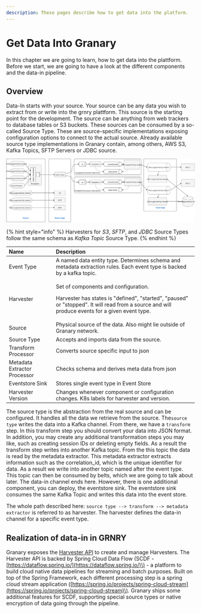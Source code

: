 ```yaml
---
description: These pages describe how to get data into the platform.
---
```


# Get Data Into Granary

In this chapter we are going to learn, how to get data into the plattform. Before we start, we are going to have a look at the different components and the data-in pipeline.

## Overview

Data-In starts with your source. Your source can be any data you wish to extract from or write into the grnry plattform. This source is the starting point for the development. The source can be anything from web trackers to database tables or S3 buckets. These sources can be consumed by a so-called Source Type. These are source-specific implementations exposing configuration options to connect to the actual source. Already available source type implementations in Granary contain, among others, AWS S3, Kafka Topics, SFTP Servers or JDBC source. 

![Granary&apos;s data-in framework](../../.gitbook/assets/grnry_data_in_channel.svg)

{% hint style="info" %}
Harvesters for _S3_, _SFTP_, and _JDBC_ Source Types follow the same schema as _Kafka Topic_ Source Type.
{% endhint %}

<table>
  <thead>
    <tr>
      <th style="text-align:left">Name</th>
      <th style="text-align:left">Description</th>
    </tr>
  </thead>
  <tbody>
    <tr>
      <td style="text-align:left">Event Type</td>
      <td style="text-align:left">A named data entity type. Determines schema and metadata extraction rules.
        Each event type is backed by a kafka topic.</td>
    </tr>
    <tr>
      <td style="text-align:left">Harvester</td>
      <td style="text-align:left">
        <p>Set of components and configuration.</p>
        <p>Harvester has states is &quot;defined&quot;, &quot;started&quot;, &quot;paused&quot;
          or &quot;stopped&quot;. It will read from a source and will produce events
          for a given event type.</p>
      </td>
    </tr>
    <tr>
      <td style="text-align:left">Source</td>
      <td style="text-align:left">Physical source of the data. Also might lie outside of Granary network.</td>
    </tr>
    <tr>
      <td style="text-align:left">Source Type</td>
      <td style="text-align:left">Accepts and imports data from the source.</td>
    </tr>
    <tr>
      <td style="text-align:left">Transform Processor</td>
      <td style="text-align:left">Converts source specific input to json</td>
    </tr>
    <tr>
      <td style="text-align:left">Metadata Extractor Processor</td>
      <td style="text-align:left">Checks schema and derives meta data from json</td>
    </tr>
    <tr>
      <td style="text-align:left">Eventstore Sink</td>
      <td style="text-align:left">Stores single event type in Event Store</td>
    </tr>
    <tr>
      <td style="text-align:left">Harvester Version</td>
      <td style="text-align:left">Changes whenever component or configuration changes. K8s labels for harvester
        and version.</td>
    </tr>
  </tbody>
</table>

The source type is the abstraction from the real source and can be configured. It handles all the data we retrieve from the source. The`source type` writes the data into a Kafka channel. From there, we have a `transform` step. In this transform step you should convert your data into JSON format. In addition, you may create any additional transformation steps you may like, such as creating session IDs or deleting empty fields. As a result the transform step writes into another Kafka topic. From the this topic the data is read by the metadata extractor. This metadata extractor extracts information such as the correlation\_id, which is the unique identifier for data. As a result we write into another topic named after the event type. This topic can then be consumed by belts, which we are going to talk about later. The data-in channel ends here. However, there is one additional component, you can deploy, the eventstore sink. The eventstore sink consumes the same Kafka Topic and writes this data into the event store.

The whole path described here: `source type --> transform --> metadata extractor` is referred to as harvester. The harvester defines the data-in channel for a specific event type.

## Realization of data-in in GRNRY

Granary exposes the [Harvester API](../../developer-reference/api-reference/harvester-api/) to create and manage Harvesters. The Harvester API is backed by Spring Cloud Data Flow \(SCDF - [https://dataflow.spring.io/](https://dataflow.spring.io/)\) - a platform to build cloud native data pipelines for streaming and batch purposes. Built on top of the Spring Framework, each different processing step is a spring cloud stream application \([https://spring.io/projects/spring-cloud-stream](https://spring.io/projects/spring-cloud-stream)\). Granary ships some additional features for SCDF, supporting special source types or native encryption of data going through the pipeline.


